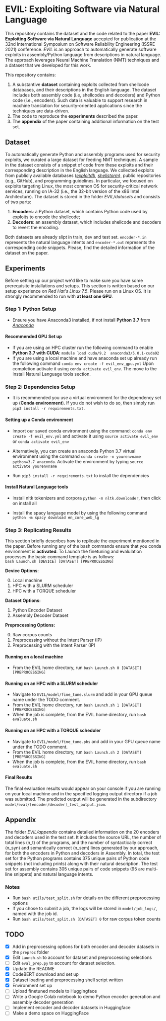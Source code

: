 # EVIL: Exploiting Software via Natural Language

This repository contains the dataset and the code related to the paper **EVIL: Exploiting Software via Natural Language** accepted for publication at the 32nd International Symposium on Software Reliability Engineering (ISSRE 2021) conference. 
*EVIL* is an approach to automatically generate software exploits in assembly/Python language from descriptions in natural language. 
The approach leverages Neural Machine Translation (NMT) techniques and a dataset that we developed for this work. 

This repository contains:
1. A substantive **dataset** containing exploits collected from shellcode databases, and their descriptions in the English language. The dataset includes both assembly code (i.e, shellcodes and decoders) and Python code (i.e., encoders). Such data is valuable to support research in machine translation for security-oriented applications since the techniques are data-driven. 
2. The code to reproduce the **experiments** described the paper.
3. The **appendix** of the paper containing additional information on the test set.


## Dataset
To automatically generate Python and assembly programs used for security exploits, we curated a large dataset for feeding NMT techniques. A sample in the dataset consists of a snippet of code from these exploits and their corresponding description in the English language.
We collected exploits from publicly available databases ([*exploitdb*](https://www.exploit-db.com/), [*shellstorm*](http://shell-storm.org/shellcode/)), public repositories (e.g., GitHub), and programming guidelines. In particular, we focused on exploits targeting Linux, the most common OS for security-critical network services, running on IA-32 (i.e., the 32-bit version of the x86 Intel Architecture). The dataset is stored in the folder *EVIL/datasets* and consists of two parts: 
1. **Encoders**: a Python dataset, which contains Python code used by exploits to encode the shellcode;
2. **Decoders**: an assembly dataset, which includes shellcode and decoders to revert the encoding.

Both datasets are already slipt in train, dev and test set. ``encoder-*.in`` represents the natural language intents and ``encoder-*.out`` represents the corresponding code snippets. 
Please, find the detailed information of the dataset on the paper. 


## Experiments
Before setting up our project we'd like to make sure you have some prerequisite installations and setups.
This section is written based on our setup experience on *Red Hat's Linux 7.5*. Please run on a Linux OS. It is strongly recommended to run with **at least one GPU**.

### Step 1: Python Setup
 * Ensure you have Anaconda3 installed, if not install **Python 3.7** from [*Anaconda*](https://www.anaconda.com/download/)

#### Recommended GPU Set up
* If you are using an HPC cluster run the following command to enable **Python 3.7 with CUDA**: `module load cuda/9.2  anaconda3/5.0.1-cuda92`
* If you are using a local machine and have anaconda set up already run the following command `conda env create -f evil_env_gpu.yml` Upon completion activate it using `conda activate evil_env`. The move to the Install Natural Language tools section.


### Step 2: Dependencies Setup
* It is recommended you use a virtual environment for the dependency set up (**Conda environment**). If you do not  wish to do so, then simply run ``pip3 install -r requirements.txt``.

#### Setting up a Conda environment
* Import our saved conda environment using the command: ``conda env create -f evil_env.yml`` and activate it using ``source activate evil_env`` or ``conda activate evil_env``

* Alternatively, you can create an anaconda Python 3.7 virtual environment using the command ``conda create -n yourenvname python=3.7 anaconda``.  Activate the environment by typing ``source activate yourenvname``

* Run ``pip3 install -r requirements.txt`` to install the dependencies

#### Install Natural Language tools
* Install nltk tokenizers and corpora ``python -m nltk.downloader``, then click on install all

* Install the spacy language model by using the following command ``python -m spacy download en_core_web_lg``
   

### Step 3: Replicating Results
This  section briefly describes how to replicate the experiment mentioned in the paper. Before running any of the bash commands ensure that you conda environment is **activated**.
To Launch the finetuning and evalulation processes the basic command template is as follows: <br>
``bash Launch.sh [DEVICE] [DATASET] [PREPROCESSING]``<br>

**Device Options**:

0. Local machine
1. HPC with a SLURM scheduler
2. HPC with a TORQUE scheduler

**Dataset Options:** 
1.  Python Encoder Dataset
2.  Assembly Decoder Dataset

**Preprocessing Options:**

0. Raw corpus counts
1. Preprocessing without the Intent Parser (IP)
2. Preprocessing with the Intent Parser (IP)

#### Running on a local machine
* From the EVIL home directory, run ``bash Launch.sh 0 [DATASET] [PREPROCESSING]``

#### Running on an HPC with a SLURM scheduler
* Navigate to ``EVIL/model/fine_tune.slurm`` and add in your GPU queue name under the TODO comment.
* From the EVIL home directory, run ``bash Launch.sh 1 [DATASET] [PREPROCESSING]``
* When the job is complete, from the EVIL home directory, run ``bash evaluate.sh``

#### Running on an HPC with a TORQUE scheduler
* Navigate to ``EVIL/model/fine_tune.pbs`` and add in your GPU queue name under the TODO comment.
* From the EVIL home directory, run ``bash Launch.sh 2 [DATASET] [PREPROCESSING]``
* When the job is complete, from the EVIL home directory, run ``bash evaluate.sh``

#### Final Results
The final evaluation results would appear on your console if you are running on your local machine and in the specified logging output directory if a job was submitted.
The predicted output will be generated in the subdirectory ``model/eval/[encoder/decoder]_test_output.json``.

## Appendix
The folder *EVIL/appendix* contains detailed information on the 20 encoders and decoders used in the test set.
It includes the source URL, the number of total lines (n_t) of the programs, and the number of syntactically correct (n_syn) and semantically correct (n_sem) lines generated by our approach, for both the encoders in Python and decoders in Assembly. 
In total, the test set for the Python programs contains 375 unique pairs of Python code snippets (not including prints) along with their natural description. The test set for assembly contains 305 unique pairs of code snippets (95 are multi-line snippets) and natural language intents.

 
### Notes
* Run ``bash utils/test_split.sh`` for details on the different preprocessing options
* If you chose to submit a job, the logs will be stored in ``model/job_logs/``, named with the job id.
* Run ``bash utils/test_split.sh [DATASET] 0`` for raw corpus token counts



## TODO
- [x] Add in preprocessing options for both encoder and decoder datasets in the ``preproc`` folder
- [x] Edit `Launch.sh` to account for dataset and preproccessing selections
- [ ] Edit `eval_prep.py` to account for dataset selection.
- [x] Update the README
- [x] CodeBERT download and set up
- [x] Dataset loading and preprocessing shell script written
- [x] Environment set up
- [ ] Upload finetuned models to Huggingface
- [ ] Write a Google Colab notebook to demo Python encoder generation and assembly decoder generation
- [ ] Implement encoder and decoder datasets in Huggingface
- [ ] Make a demo space on HuggingFace
